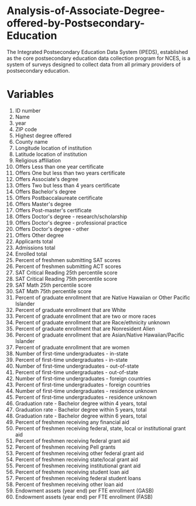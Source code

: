 # Analysis-of-Associate-Degree-offered-by-Postsecondary-Education
The Integrated Postsecondary Education Data System (IPEDS), established as the core postsecondary education data collection program for NCES, is a system of surveys designed to collect data from all primary providers of postsecondary education.


# Variables
1.	ID number                                                                              
2.	Name
3.	year                         
4.	ZIP code                                                                              
5.	Highest degree offered                                                                
6.	County name                                                                           
7.	Longitude location of institution                                                    
8.	Latitude location of institution                                                     
9.	Religious affiliation                                                                
10.	Offers Less than one year certificate                                                 
11.	Offers One but less than two years certificate                                        
12.	Offers Associate's degree                                                             
13.	Offers Two but less than 4 years certificate                                          
14.	Offers Bachelor's degree                                                              
15.	Offers Postbaccalaureate certificate                                                  
16.	Offers Master's degree                                                                
17.	Offers Post-master's certificate                                                      
18.	Offers Doctor's degree - research/scholarship                                         
19.	Offers Doctor's degree - professional practice                                        
20.	Offers Doctor's degree - other                                                        
21.	Offers Other degree                                                                   
22.	Applicants total                                                                     
23.	Admissions total                                                                     
24.	Enrolled total                                                                       
25.	Percent of freshmen submitting SAT scores                                            
26.	Percent of freshmen submitting ACT scores                                            
27.	SAT Critical Reading 25th percentile score                                           
28.	SAT Critical Reading 75th percentile score                                           
29.	SAT Math 25th percentile score                                                       
30.	SAT Math 75th percentile score                                                                                                                                           
31.	Percent of graduate enrollment that are Native Hawaiian or Other Pacific Islander   
32.	Percent of graduate enrollment that are White                                       
33.	Percent of graduate enrollment that are two or more races                            
34.	Percent of graduate enrollment that are Race/ethnicity unknown                       
35.	Percent of graduate enrollment that are Nonresident Alien                            
36.	Percent of graduate enrollment that are Asian/Native Hawaiian/Pacific Islander       
37.	Percent of graduate enrollment that are women                                        
38.	Number of first-time undergraduates - in-state                                       
39.	Percent of first-time undergraduates - in-state                                      
40.	Number of first-time undergraduates - out-of-state                                   
41.	Percent of first-time undergraduates - out-of-state                                  
42.	Number of first-time undergraduates - foreign countries                              
43.	Percent of first-time undergraduates - foreign countries                             
44.	Number of first-time undergraduates - residence unknown                              
45.	Percent of first-time undergraduates - residence unknown                             
46.	Graduation rate - Bachelor degree within 4 years, total                              
47.	Graduation rate - Bachelor degree within 5 years, total                              
48.	Graduation rate - Bachelor degree within 6 years, total                              
49.	Percent of freshmen receiving any financial aid                                      
50.	Percent of freshmen receiving federal, state, local or institutional grant aid       
51.	Percent of freshmen  receiving federal grant aid                                     
52.	Percent of freshmen receiving Pell grants                                           
53.	Percent of freshmen receiving other federal grant aid                                
54.	Percent of freshmen receiving state/local grant aid                                  
55.	Percent of freshmen receiving institutional grant aid                                
56.	Percent of freshmen receiving student loan aid                                       
57.	Percent of freshmen receiving federal student loans                                  
58.	Percent of freshmen receiving other loan aid                                         
59.	Endowment assets (year end) per FTE enrollment (GASB)                                
60.	Endowment assets (year end) per FTE enrollment (FASB)
